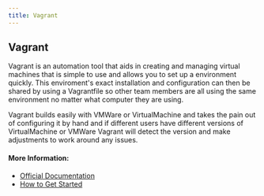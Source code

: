 ```yaml
---
title: Vagrant 
---
```

## Vagrant

Vagrant is an automation tool that aids in creating and managing virtual machines that is simple to use and allows you to set up a  environment quickly. This enviroment's exact installation and configuration can then be shared by using a Vagrantfile so other team members are all using the same environment no matter what computer they are using.

Vagrant builds easily with VMWare or VirtualMachine and takes the pain out of configuring it by hand and if different users have different versions of VirtualMachine or VMWare Vagrant will detect the version and make adjustments to work around any issues.


#### More Information:
<!-- Please add any articles you think might be helpful to read before writing the article -->
- [Official Documentation](https://www.vagrantup.com/docs/index.html)
- [How to Get Started](https://www.vagrantup.com/intro/getting-started/index.html)
